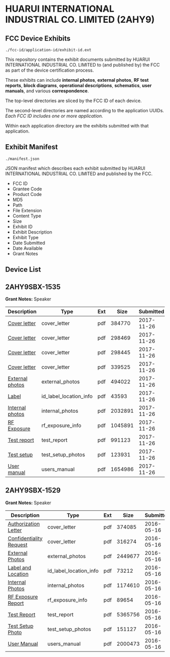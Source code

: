 # HUARUI INTERNATIONAL INDUSTRIAL CO. LIMITED (2AHY9)
## FCC Device Exhibits

```
./fcc-id/application-id/exhibit-id.ext
```

This repository contains the exhibit documents submitted by HUARUI INTERNATIONAL INDUSTRIAL CO. LIMITED to (and published by) the FCC as part of the device certification process.

These exhibits can include **internal photos**, **external photos**, **RF test reports**, **block diagrams**, **operational descriptions**, **schematics**, **user manuals**, and various **correspondence**.

The top-level directories are sliced by the FCC ID of each device.

The second-level directories are named according to the application UUIDs. *Each FCC ID includes one or more application.*

Within each application directory are the exhibits submitted with that application. 

## Exhibit Manifest

```
./manifest.json
```

JSON manifest which describes each exhibit submitted by HUARUI INTERNATIONAL INDUSTRIAL CO. LIMITED and published by the FCC.

- FCC ID
- Grantee Code
- Product Code
- MD5
- Path
- File Extension
- Content Type
- Size
- Exhibit ID
- Exhibit Description
- Exhibit Type
- Date Submitted
- Date Available
- Grant Notes

## Device List
## 2AHY9SBX-1535
**Grant Notes:** Speaker

| Description | Type | Ext | Size | Submitted | Available |
| ----------- | ---- | --- | ---- | --------- | --------- |
| [Cover letter](2AHY9SBX-1535/ed4a44019e58767252e6c7c2b999a770/3652722.pdf) | cover_letter | pdf | 384770 | 2017-11-26 | 2017-11-26 |
| [Cover letter](2AHY9SBX-1535/ed4a44019e58767252e6c7c2b999a770/3652723.pdf) | cover_letter | pdf | 298469 | 2017-11-26 | 2017-11-26 |
| [Cover letter](2AHY9SBX-1535/ed4a44019e58767252e6c7c2b999a770/3652724.pdf) | cover_letter | pdf | 298445 | 2017-11-26 | 2017-11-26 |
| [Cover letter](2AHY9SBX-1535/ed4a44019e58767252e6c7c2b999a770/3652725.pdf) | cover_letter | pdf | 339525 | 2017-11-26 | 2017-11-26 |
| [External photos](2AHY9SBX-1535/ed4a44019e58767252e6c7c2b999a770/3652726.pdf) | external_photos | pdf | 494022 | 2017-11-26 | 2017-11-26 |
| [Label](2AHY9SBX-1535/ed4a44019e58767252e6c7c2b999a770/3652727.pdf) | id_label_location_info | pdf | 43593 | 2017-11-26 | 2017-11-26 |
| [Internal photos](2AHY9SBX-1535/ed4a44019e58767252e6c7c2b999a770/3652728.pdf) | internal_photos | pdf | 2032891 | 2017-11-26 | 2017-11-26 |
| [RF Exposure](2AHY9SBX-1535/ed4a44019e58767252e6c7c2b999a770/3652730.pdf) | rf_exposure_info | pdf | 1045891 | 2017-11-26 | 2017-11-26 |
| [Test report](2AHY9SBX-1535/ed4a44019e58767252e6c7c2b999a770/3652732.pdf) | test_report | pdf | 991123 | 2017-11-26 | 2017-11-26 |
| [Test setup](2AHY9SBX-1535/ed4a44019e58767252e6c7c2b999a770/3652733.pdf) | test_setup_photos | pdf | 123931 | 2017-11-26 | 2017-11-26 |
| [User manual](2AHY9SBX-1535/ed4a44019e58767252e6c7c2b999a770/3652734.pdf) | users_manual | pdf | 1654986 | 2017-11-26 | 2017-11-26 |
## 2AHY9SBX-1529
**Grant Notes:** Speaker

| Description | Type | Ext | Size | Submitted | Available |
| ----------- | ---- | --- | ---- | --------- | --------- |
| [Authorization Letter](2AHY9SBX-1529/3d16ed9d94163047b5f9e39deeaa5e65/2992122.pdf) | cover_letter | pdf | 374085 | 2016-05-16 | 2016-05-16 |
| [Confidentiality Request](2AHY9SBX-1529/3d16ed9d94163047b5f9e39deeaa5e65/2992123.pdf) | cover_letter | pdf | 316274 | 2016-05-16 | 2016-05-16 |
| [External Photos](2AHY9SBX-1529/3d16ed9d94163047b5f9e39deeaa5e65/2992124.pdf) | external_photos | pdf | 2449677 | 2016-05-16 | 2016-05-16 |
| [Label and Location](2AHY9SBX-1529/3d16ed9d94163047b5f9e39deeaa5e65/2992125.pdf) | id_label_location_info | pdf | 73212 | 2016-05-16 | 2016-05-16 |
| [Internal Photos](2AHY9SBX-1529/3d16ed9d94163047b5f9e39deeaa5e65/2992126.pdf) | internal_photos | pdf | 1174610 | 2016-05-16 | 2016-05-16 |
| [RF Exposure Report](2AHY9SBX-1529/3d16ed9d94163047b5f9e39deeaa5e65/2992128.pdf) | rf_exposure_info | pdf | 89654 | 2016-05-16 | 2016-05-16 |
| [Test Report](2AHY9SBX-1529/3d16ed9d94163047b5f9e39deeaa5e65/2992130.pdf) | test_report | pdf | 5365756 | 2016-05-16 | 2016-05-16 |
| [Test Setup Photo](2AHY9SBX-1529/3d16ed9d94163047b5f9e39deeaa5e65/2992132.pdf) | test_setup_photos | pdf | 151127 | 2016-05-16 | 2016-05-16 |
| [User Manual](2AHY9SBX-1529/3d16ed9d94163047b5f9e39deeaa5e65/2992133.pdf) | users_manual | pdf | 2000473 | 2016-05-16 | 2016-05-16 |

